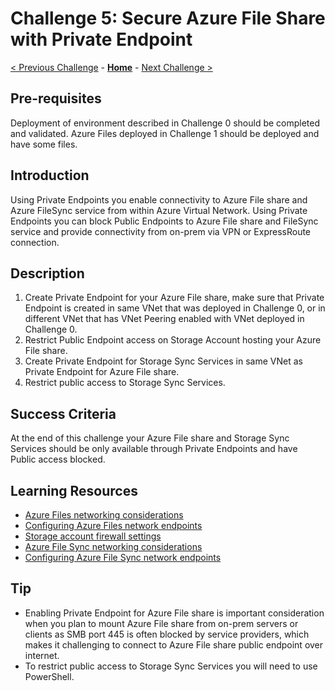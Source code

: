 # Challenge 5: Secure Azure File Share with Private Endpoint

[< Previous Challenge](./Challenge-04-add_data_protection.md) - **[Home](../README.md)** - [Next Challenge >](./Challenge-06-monitor_file_share.md)

## Pre-requisites

Deployment of environment described in Challenge 0 should be completed and validated. Azure Files deployed in Challenge 1 should be deployed and have some files.

## Introduction

Using Private Endpoints you enable connectivity to Azure File share and Azure FileSync service from within Azure Virtual Network. Using Private Endpoints you can block Public Endpoints to Azure File share and FileSync service and provide connectivity from on-prem via VPN or ExpressRoute connection.

## Description

1. Create Private Endpoint for your Azure File share, make sure that Private Endpoint is created in same VNet that was deployed in Challenge 0, or in different VNet that has VNet Peering enabled with VNet deployed in Challenge 0.
1. Restrict Public Endpoint access on Storage Account hosting your Azure File share.
1. Create Private Endpoint for Storage Sync Services in same VNet as Private Endpoint for Azure File share.
1. Restrict public access to Storage Sync Services. 

## Success Criteria

At the end of this challenge your Azure File share and Storage Sync Services should be only available through Private Endpoints and have Public access blocked.

## Learning Resources

- [Azure Files networking considerations](https://docs.microsoft.com/azure/storage/files/storage-files-networking-overview)
- [Configuring Azure Files network endpoints](https://docs.microsoft.com/azure/storage/files/storage-files-networking-endpoints)
- [Storage account firewall settings](https://docs.microsoft.com/azure/storage/files/storage-files-networking-overview#storage-account-firewall-settings)
- [Azure File Sync networking considerations](https://docs.microsoft.com/azure/storage/file-sync/file-sync-networking-overview)
- [Configuring Azure File Sync network endpoints](https://docs.microsoft.com/azure/storage/file-sync/file-sync-networking-endpoints)

## Tip

- Enabling Private Endpoint for Azure File share is important consideration when you plan to mount Azure File share from on-prem servers or clients as SMB port 445 is often blocked by service providers, which makes it challenging to connect to Azure File share public endpoint over internet.
- To restrict public access to Storage Sync Services you will need to use PowerShell.